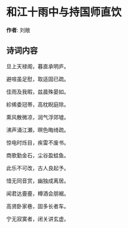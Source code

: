 # 和江十雨中与持国师直饮

**作者**: 刘敞

## 诗词内容

旦上天禄阁，暮直承明庐。

避喧虽足慰，取适固已疏。

佳雨及我暇，兹晨殊晏如。

紾𫄨委冠帯，高枕睨庭除。

熏风散微凉，润气浮郊墟。

沸声涌江瀬，暝色晦绮疏。

惊电时烁目，疾雷不废书。

商歌勤金石，尘谷盈蛙鱼。

此乐不可改，古人良起予。

惜无同音赏，幽独成离居。

闻君达亹亹，樽酒会朋裾。

高贤卧家巷，固多长者车。

宁无寂寞者，闭关讲玄虚。

